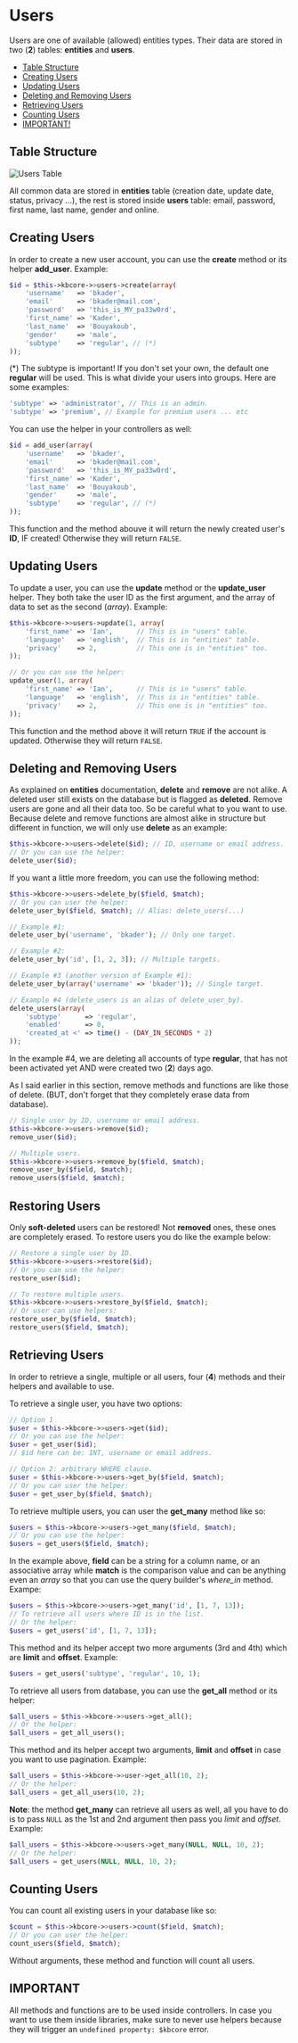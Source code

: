 # Users

Users are one of available (allowed) entities types. Their data are stored in two (**2**) tables: **entities** and **users**.

* [Table Structure](#table-structure)
* [Creating Users](#creating-users)
* [Updating Users](#updating-users)
* [Deleting and Removing Users](#deleting-and-removing-users)
* [Retrieving Users](#retrieving-users)
* [Counting Users](#counting-users)
* [IMPORTANT!](#important)

## Table Structure
![Users Table](table_users.png)

All common data are stored in **entities** table (creation date, update date, status, privacy ...), the rest is stored inside **users** table: email, password, first name, last name, gender and online.

## Creating Users
In order to create a new user account, you can use the **create** method or its helper **add_user**. Example:
```php
$id = $this->kbcore->>users->create(array(
	'username'   => 'bkader',
	'email'      => 'bkader@mail.com',
	'password'   => 'this_is_MY_pa33w0rd',
	'first_name' => 'Kader',
	'last_name'  => 'Bouyakoub',
	'gender'     => 'male',
	'subtype'    => 'regular', // (*)
));
```
(*) The subtype is important! If you don't set your own, the default one **regular** will be used. This is what divide your users into groups.
Here are some examples:
```php
'subtype' => 'administrator', // This is an admin.
'subtype' => 'premium', // Example for premium users ... etc
```
You can use the helper in your controllers as well:
```php
$id = add_user(array(
	'username'   => 'bkader',
	'email'      => 'bkader@mail.com',
	'password'   => 'this_is_MY_pa33w0rd',
	'first_name' => 'Kader',
	'last_name'  => 'Bouyakoub',
	'gender'     => 'male',
	'subtype'    => 'regular', // (*)
));
```
This function and the method abouve it will return the newly created user's **ID**, IF created! Otherwise they will return `FALSE`.

## Updating Users
To update a user, you can use the **update** method or the **update_user** helper. They both take the user ID as the first argument, and the array of data to set as the second (*array*). Example:
```php
$this->kbcore->>users->update(1, array(
	'first_name' => 'Ian',		// This is in "users" table.
	'language'   => 'english',	// This is in "entities" table.
	'privacy'    => 2,			// This one is in "entities" too.
));

// Or you can use the helper:
update_user(1, array(
	'first_name' => 'Ian',		// This is in "users" table.
	'language'   => 'english',	// This is in "entities" table.
	'privacy'    => 2,			// This one is in "entities" too.
));
```
This function and the method above it will return `TRUE` if the account is updated. Otherwise they will return `FALSE`.

## Deleting and Removing Users
As explained on **entities** documentation, **delete** and **remove** are not alike. A deleted user still exists on the database but is flagged as **deleted**. Remove users are gone and all their data too. So be careful what to you want to use. Because delete and remove functions are almost alike in structure but different in function, we will only use **delete** as an example:
```php
$this->kbcore->>users->delete($id); // ID, username or email address.
// Or you can use the helper:
delete_user($id);
```
If you want a little more freedom, you can use the following method:
```php
$this->kbcore->>users->delete_by($field, $match);
// Or you can user the helper:
delete_user_by($field, $match); // Alias: delete_users(...)

// Example #1:
delete_user_by('username', 'bkader'); // Only one target.

// Example #2:
delete_user_by('id', [1, 2, 3]); // Multiple targets.

// Example #3 (another version of Example #1):
delete_user_by(array('username' => 'bkader')); // Single target.

// Example #4 (delete_users is an alias of delete_user_by).
delete_users(array(
	'subtype'      => 'regular',
	'enabled'      => 0,
	'created_at <' => time() - (DAY_IN_SECONDS * 2)
));
```
In the example #4, we are deleting all accounts of type **regular**, that has not been activated yet AND were created two (**2**) days ago.

As I said earlier in this section, remove methods and functions are like those of delete. (BUT, don't forget that they completely erase data from database).
```php
// Single user by ID, username or email address.
$this->kbcore->>users->remove($id);
remove_user($id);

// Multiple users.
$this->kbcore->>users->remove_by($field, $match);
remove_user_by($field, $match);
remove_users($field, $match);
```

## Restoring Users
Only **soft-deleted** users can be restored! Not **removed** ones, these ones are completely erased. To restore users you do like the example below:
```php
// Restore a single user by ID.
$this->kbcore->>users->restore($id);
// Or you can use the helper:
restore_user($id);

// To restore multiple users.
$this->kbcore->>users->restore_by($field, $match);
// Or user can use helpers:
restore_user_by($field, $match);
restore_users($field, $match);
```

## Retrieving Users
In order to retrieve a single, multiple or all users, four (**4**) methods and their helpers and available to use.

To retrieve a single user, you have two options:

```php
// Option 1
$user = $this->kbcore->>users->get($id);
// Or you can use the helper:
$user = get_user($id);
// $id here can be: INT, username or email address.
```
```php
// Option 2: arbitrary WHERE clause.
$user = $this->kbcore->>users->get_by($field, $match);
// Or you can user the helper:
$user = get_user_by($field, $match);
```
To retrieve multiple users, you can user the **get_many** method like so:
```php
$users = $this->kbcore->>users->get_many($field, $match);
// Or you can use the helper:
$users = get_users($field, $match);
```
In the example above, **field** can be a string for a column name, or an associative array while **match** is the comparison value and can be anything even an *array* so that you can use the query builder's *where_in* method. Exampe:
```php
$users = $this->kbcore->>users->get_many('id', [1, 7, 13]);
// To retrieve all users where ID is in the list.
// Or the helper:
$users = get_users('id', [1, 7, 13]);
```
This method and its helper accept two more arguments (3rd and 4th) which are **limit** and **offset**. Example:
```php
$users = get_users('subtype', 'regular', 10, 1);
```
To retrieve all users from database, you can use the **get_all** method or its helper:
```php
$all_users = $this->kbcore->>users->get_all();
// Or the helper:
$all_users = get_all_users();
```
This method and its helper accept two arguments, **limit** and **offset** in case you want to use pagination. Example:
```php
$all_users = $this->kbcore->>user->get_all(10, 2);
// Or the helper:
$all_users = get_all_users(10, 2);
```
**Note**: the method **get_many** can retrieve all users as well, all you have to do is to pass `NULL` as the 1st and 2nd argument then pass you *limit* and *offset*. Example:
```php
$all_users = $this->kbcore->>users->get_many(NULL, NULL, 10, 2);
// Or the helper:
$all_users = get_users(NULL, NULL, 10, 2);
```

## Counting Users
You can count all existing users in your database like so:
```php
$count = $this->kbcore->>users->count($field, $match);
// Or you can user the helper:
count_users($field, $match);
```
Without arguments, these method and function will count all users.

## IMPORTANT
All methods and functions are to be used inside controllers. In case you want to use them inside libraries, make sure to never use helpers because they will trigger an `undefined property: $kbcore` error.
